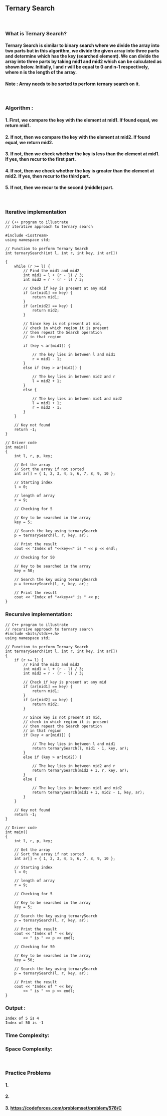 ## Ternary Search
 
<br>

### What is Ternary Search?
#### Ternary Search is similar to binary search where we divide the array into two parts but in this algorithm, we divide the given array into three parts and determine which has the key (searched element). We can divide the array into three parts by taking mid1 and mid2 which can be calculated as shown below. Initially, l and r will be equal to 0 and n-1 respectively, where n is the length of the array. 

#### Note : Array needs to be sorted to perform ternary search on it.
<br>

### Algorithm : 
#### 1. First, we compare the key with the element at mid1. If found equal, we return mid1.
#### 2. If not, then we compare the key with the element at mid2. If found equal, we return mid2.
#### 3. If not, then we check whether the key is less than the element at mid1. If yes, then recur to the first part.
#### 4. If not, then we check whether the key is greater than the element at mid2. If yes, then recur to the third part.
#### 5. If not, then we recur to the second (middle) part.

<br>

### Iterative implementation
``` 
// C++ program to illustrate
// iterative approach to ternary search

#include <iostream>
using namespace std;

// Function to perform Ternary Search
int ternarySearch(int l, int r, int key, int ar[])

{
	while (r >= l) {
		// Find the mid1 and mid2
		int mid1 = l + (r - l) / 3;
		int mid2 = r - (r - l) / 3;

		// Check if key is present at any mid
		if (ar[mid1] == key) {
			return mid1;
		}
		if (ar[mid2] == key) {
			return mid2;
		}

		// Since key is not present at mid,
		// check in which region it is present
		// then repeat the Search operation
		// in that region

		if (key < ar[mid1]) {
    
			// The key lies in between l and mid1
			r = mid1 - 1;
		}
		else if (key > ar[mid2]) {
    
			// The key lies in between mid2 and r
			l = mid2 + 1;
		}
		else {
    
			// The key lies in between mid1 and mid2
			l = mid1 + 1;
			r = mid2 - 1;
		}
	}

	// Key not found
	return -1;
}

// Driver code
int main()
{
	int l, r, p, key;

	// Get the array
	// Sort the array if not sorted
	int ar[] = { 1, 2, 3, 4, 5, 6, 7, 8, 9, 10 };

	// Starting index
	l = 0;

	// length of array
	r = 9;

	// Checking for 5

	// Key to be searched in the array
	key = 5;

	// Search the key using ternarySearch
	p = ternarySearch(l, r, key, ar);

	// Print the result
	cout << "Index of "<<key<<" is " << p << endl;

	// Checking for 50

	// Key to be searched in the array
	key = 50;

	// Search the key using ternarySearch
	p = ternarySearch(l, r, key, ar);

	// Print the result
	cout << "Index of "<<key<<" is " << p;
}
```

### Recursive implementation:
```
// C++ program to illustrate
// recursive approach to ternary search
#include <bits/stdc++.h>
using namespace std;

// Function to perform Ternary Search
int ternarySearch(int l, int r, int key, int ar[])
{
	if (r >= l) {
		// Find the mid1 and mid2
		int mid1 = l + (r - l) / 3;
		int mid2 = r - (r - l) / 3;

		// Check if key is present at any mid
		if (ar[mid1] == key) {
			return mid1;
		}
		if (ar[mid2] == key) {
			return mid2;
		}

		// Since key is not present at mid,
		// check in which region it is present
		// then repeat the Search operation
		// in that region
		if (key < ar[mid1]) {
    
			// The key lies in between l and mid1
			return ternarySearch(l, mid1 - 1, key, ar);
		}
		else if (key > ar[mid2]) {
    
			// The key lies in between mid2 and r
			return ternarySearch(mid2 + 1, r, key, ar);
		}
		else {
    
			// The key lies in between mid1 and mid2
			return ternarySearch(mid1 + 1, mid2 - 1, key, ar);
		}
	}

	// Key not found
	return -1;
}

// Driver code
int main()
{
	int l, r, p, key;

	// Get the array
	// Sort the array if not sorted
	int ar[] = { 1, 2, 3, 4, 5, 6, 7, 8, 9, 10 };

	// Starting index
	l = 0;

	// length of array
	r = 9;

	// Checking for 5

	// Key to be searched in the array
	key = 5;

	// Search the key using ternarySearch
	p = ternarySearch(l, r, key, ar);

	// Print the result
	cout << "Index of " << key
		<< " is " << p << endl;

	// Checking for 50

	// Key to be searched in the array
	key = 50;

	// Search the key using ternarySearch
	p = ternarySearch(l, r, key, ar);

	// Print the result
	cout << "Index of " << key
		<< " is " << p << endl;
}

```  
### Output :
```
Index of 5 is 4
Index of 50 is -1
```
### Time Complexity:


### Space Complexity:

<br>

### Practice Problems
#### 1.
#### 2.
#### 3. https://codeforces.com/problemset/problem/578/C

<br>
